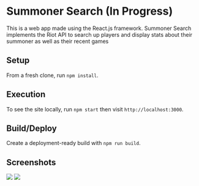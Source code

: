 # Summoner Search (In Progress)

This is a web app made using the React.js framework. Summoner Search implements the Riot API to search up players and display stats about their summoner as well as their recent games

## Setup

From a fresh clone, run `npm install`.

## Execution

To see the site locally, run `npm start` then visit `http://localhost:3000`.


## Build/Deploy

Create a deployment-ready build with `npm run build`.

## Screenshots

![](https://github.com/rlaw2021/summoner_search_react/blob/master/Summoner%20Search%20SC1.png)
![](https://github.com/rlaw2021/summoner_search_react/blob/master/Summoner%20Search%20SC2.png)


